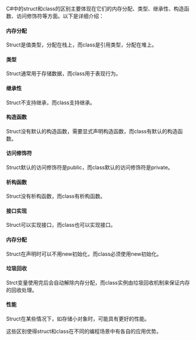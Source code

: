 C#中的struct和class的区别主要体现在它们的内存分配、类型、继承性、构造函数、访问修饰符等方面。以下是详细介绍：



#### 内存分配

Struct是值类型，分配在栈上，而class是引用类型，分配在堆上。

#### 类型

Struct通常用于存储数据，而class用于表现行为。

#### 继承性

Struct不支持继承，而class支持继承。

#### 构造函数

Struct没有默认的构造函数，需要显式声明构造函数，而class有默认的构造函数。

#### 访问修饰符

Struct默认的访问修饰符是public，而class默认的访问修饰符是private。

#### 析构函数

Struct没有析构函数，而class有析构函数。

#### 接口实现

Struct可以实现接口，而class也可以实现接口。

#### 内存分配

Struct在声明时可以不用new初始化，而class必须使用new初始化。

#### 垃圾回收

Strct变量使用完后会自动解除内存分配，而class实例由垃圾回收机制来保证内存的回收处理。

#### 性能

Struct在某些情况下，如存储小对象时，可能具有更好的性能。

这些区别使得struct和class在不同的编程场景中有各自的应用优势。